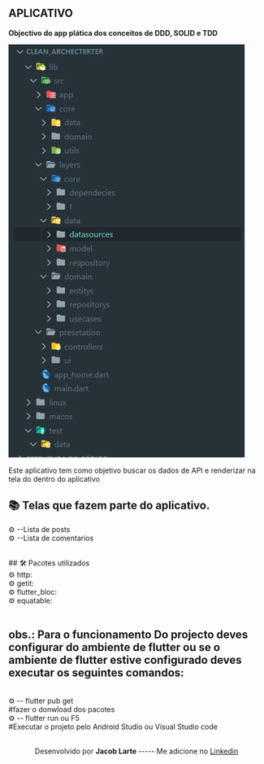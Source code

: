 ## APLICATIVO




<b>Objectivo do app plática  dos conceitos de DDD, SOLID e TDD </b>   

![cap](https://github.com/Jacob-dvlp/clean-architecture-flutter/blob/master/cap.jpg)


<p> Este aplicativo  tem como objetivo buscar os dados de API e  renderizar  na tela do dentro do aplicativo </b>  </p>

## 📚 Telas que fazem parte do aplicativo.

 ⚙ --Lista de posts <br>
 ⚙ --Lista  de comentarios <br>


<br>
## 🛠 Pacotes utilizados <br>  
⚙ http:  <br>  
⚙ getit:  <br>
⚙ flutter_bloc: <br>
⚙ equatable: <br>

<br>

 ## obs.: Para o funcionamento Do projecto deves configurar do ambiente de flutter ou se  o ambiente de flutter  estive configurado deves executar os seguintes comandos:
 <br>
 ⚙ -- flutter pub get <br>
 #fazer o donwload dos pacotes <br>
 ⚙ -- flutter run ou F5 <br>
 #Executar o projeto pelo Android Studio ou Visual Studio code <br>
 
 

 <br>
 
  <p align=center > Desenvolvido por  <b> Jacob Larte </b>  ----- Me adicione no <a href="https://www.linkedin.com/in/jacob-lartes/">Linkedin</a> </p>
 


 
